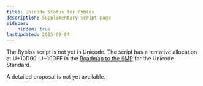 ```yaml
---
title: Unicode Status for Byblos
description: Supplementary script page
sidebar:
    hidden: true
lastUpdated: 2025-09-04
---
```


The Byblos script is not yet in Unicode. The script has a tentative allocation at U+10D90..U+10DFF in the [Roadmap to the SMP](http://www.unicode.org/roadmaps/smp/) for the Unicode Standard.

[comment]: # (end of intro)

[comment]: # (start of blocks)



[comment]: # (end of blocks)

[comment]: # (start of chars)



[comment]: # (end of chars)

[comment]: # (start of rest)

A detailed proposal is not yet available.
